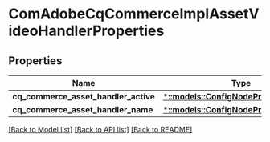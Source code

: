 # ComAdobeCqCommerceImplAssetVideoHandlerProperties

## Properties
Name | Type | Description | Notes
------------ | ------------- | ------------- | -------------
**cq_commerce_asset_handler_active** | [***::models::ConfigNodePropertyBoolean**](configNodePropertyBoolean.md) |  | [optional] 
**cq_commerce_asset_handler_name** | [***::models::ConfigNodePropertyString**](configNodePropertyString.md) |  | [optional] 

[[Back to Model list]](../README.md#documentation-for-models) [[Back to API list]](../README.md#documentation-for-api-endpoints) [[Back to README]](../README.md)


